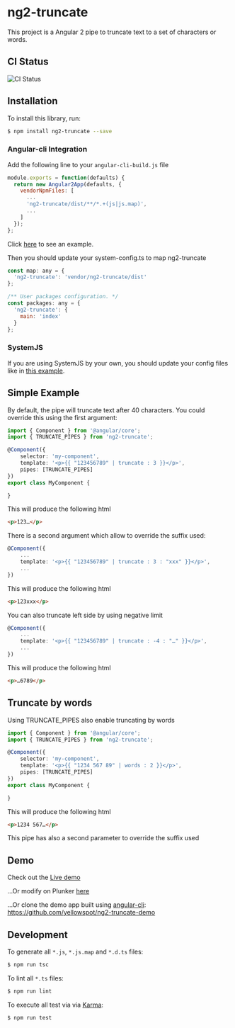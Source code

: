 # ng2-truncate

This project is a Angular 2 pipe to truncate text to a set of characters or words.

## CI Status
![CI Status](https://circleci.com/gh/yellowspot/ng2-truncate/tree/master.svg?style=shield)

## Installation

To install this library, run:

```bash
$ npm install ng2-truncate --save
```

### Angular-cli Integration

Add the following line to your ```angular-cli-build.js``` file

```javascript
module.exports = function(defaults) {
  return new Angular2App(defaults, {
    vendorNpmFiles: [
      ...
      'ng2-truncate/dist/**/*.+(js|js.map)',
      ...
    ]
  });
};
```

Click [here](https://github.com/yellowspot/ng2-truncate-demo/blob/master/angular-cli-build.js#L19) to see an example.

Then you should update your system-config.ts to map ng2-truncate

```javascript
const map: any = {
  'ng2-truncate': 'vendor/ng2-truncate/dist'
};

/** User packages configuration. */
const packages: any = {
  'ng2-truncate': {
    main: 'index'
  }
};
```

### SystemJS

If you are using SystemJS by your own, you should update your config files like in [this example](https://embed.plnkr.co/d3JiQCw756OEjS0HkVuY).

## Simple Example

By default, the pipe will truncate text after 40 characters. You could override this using the first argument:

```TypeScript
import { Component } from '@angular/core';
import { TRUNCATE_PIPES } from 'ng2-truncate';

@Component({
    selector: 'my-component',
    template: '<p>{{ "123456789" | truncate : 3 }}</p>',
    pipes: [TRUNCATE_PIPES]
})
export class MyComponent {

}
```

This will produce the following html

```HTML
<p>123…</p>
```

There is a second argument which allow to override the suffix used:

```TypeScript
@Component({
    ...
    template: '<p>{{ "123456789" | truncate : 3 : "xxx" }}</p>',
    ...
})
```

This will produce the following html

```HTML
<p>123xxx</p>
```

You can also truncate left side by using negative limit

```TypeScript
@Component({
    ...
    template: '<p>{{ "123456789" | truncate : -4 : "…" }}</p>',
    ...
})
```

This will produce the following html

```HTML
<p>…6789</p>
```

## Truncate by words

Using TRUNCATE_PIPES also enable truncating by words

```TypeScript
import { Component } from '@angular/core';
import { TRUNCATE_PIPES } from 'ng2-truncate';

@Component({
    selector: 'my-component',
    template: '<p>{{ "1234 567 89" | words : 2 }}</p>',
    pipes: [TRUNCATE_PIPES]
})
export class MyComponent {

}
```

This will produce the following html

```HTML
<p>1234 567…</p>
```

This pipe has also a second parameter to override the suffix used

## Demo

Check out the [Live demo](https://yellowspot.github.io/ng2-truncate-demo)

...Or modify on Plunker [here](https://embed.plnkr.co/d3JiQCw756OEjS0HkVuY)

...Or clone the demo app built using [angular-cli](https://cli.angular.io): https://github.com/yellowspot/ng2-truncate-demo

## Development

To generate all `*.js`, `*.js.map` and `*.d.ts` files:

```bash
$ npm run tsc
```

To lint all `*.ts` files:

```bash
$ npm run lint
```

To execute all test via via [Karma](https://karma-runner.github.io):

```bash
$ npm run test
```
